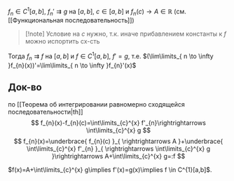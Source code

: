 $f_{n} \in C^{1}[a,b],\ f_{n}'\rightrightarrows g$ на $[a,b]$, $c \in [a,b]$ и $f_{n}(c)\to A \in \mathbb{R}$ (см. [[Функциональная последовательность]])

>[!note] Условие на $c$ нужно, т.к. иначе прибавлением константы к $f$ можно испортить сх-сть

Тогда $f_{n}\rightrightarrows f$ на $[a,b]$ и $f \in C^{1}[a,b]$, $f'=g$, т.е. $(\lim\limits_{ n \to \infty }f_{n}(x))'=\lim\limits_{ n \to \infty }f_{n}'(x)$
## Док-во

по [[Теорема об интегрировании равномерно сходящейся последовательности|th]]
$$
f_{n}(x)-f_{n}(c)=\int\limits_{c}^{x} f'_{n}\rightrightarrows \int\limits_{c}^{x} g
$$
$$
f_{n}(x)=\underbrace{ f_{n}(c) }_{ \rightrightarrows A }+\underbrace{ \int\limits_{c}^{x} f'_{n} }_{ \rightrightarrows \int\limits_{c}^{x} g }\rightrightarrows A+\int\limits_{c}^{x} g=:f
$$

$f(x)=A+\int\limits_{c}^{x} g\implies f'(x)=g(x)\implies f \in C^{1}[a,b]$.